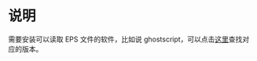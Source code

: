# 说明

需要安装可以读取 EPS 文件的软件，比如说 ghostscript，可以点击[这里](https://www.ghostscript.com/download/gsdnld.html)查找对应的版本。
